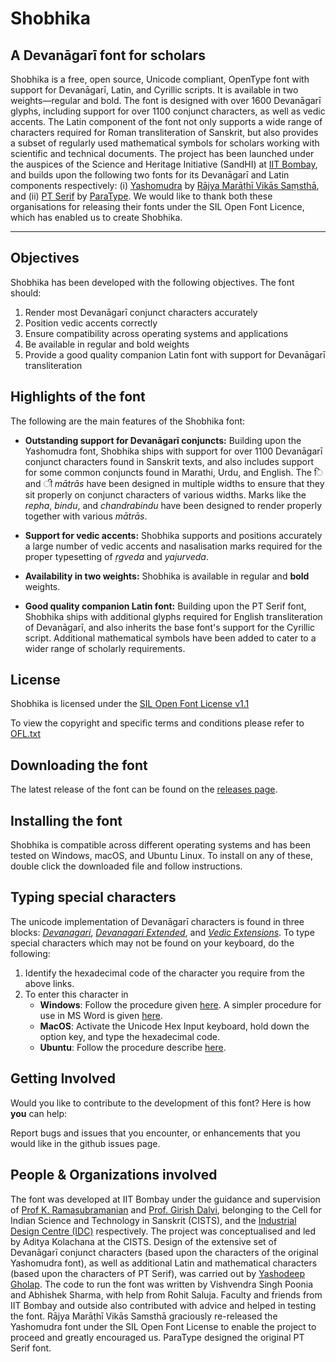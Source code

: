 # Shobhika 
## A Devanāgarī font for scholars

Shobhika is a free, open source, Unicode compliant, OpenType font with support for Devanāgarī, Latin, and Cyrillic scripts. It is available in two weights—regular and bold. The font is designed with over 1600 Devanāgarī glyphs, including support for over 1100 conjunct characters, as well as vedic accents. The Latin component of the font not only supports a wide range of characters required for Roman transliteration of Sanskrit, but also provides a subset of regularly used mathematical symbols for scholars working with scientific and technical documents. The project has been launched under the auspices of the Science and Heritage Initiative (SandHI) at [IIT Bombay](www.iitb.ac.in), and builds upon the following two fonts for its Devanāgarī and Latin components respectively: (i) [Yashomudra](https://github.com/RajyaMarathiVikasSanstha/Yashomudra) by [Rājya Marāṭhī Vikās Saṃsthā](https://rmvs.maharashtra.gov.in), and (ii) [PT Serif](https://fonts.google.com/specimen/PT+Serif) by [ParaType](http://www.paratype.com). We would like to thank both these organisations for releasing their fonts under the SIL Open Font Licence, which has enabled us to create Shobhika. 

--------------

## Objectives

Shobhika has been developed with the following objectives. The font should:

1. Render most Devanāgarī conjunct characters accurately
2. Position vedic accents correctly
3. Ensure compatibility across operating systems and applications 
4. Be available in regular and bold weights
5. Provide a good quality companion Latin font with support for Devanāgarī transliteration 

## Highlights of the font

The following are the main features of the Shobhika font:

* **Outstanding support for Devanāgarī conjuncts:** Building upon the Yashomudra font, Shobhika ships with support for over 1100 Devanāgarī conjunct characters found in Sanskrit texts, and also includes support for some common conjuncts found in Marathi, Urdu, and English. The ि and ी *mātrās* have been designed in multiple widths to ensure that they sit properly on conjunct characters of various widths. Marks like the *repha*, *bindu*, and *chandrabindu* have been designed to render properly together with various *mātrās*.

* **Support for vedic accents:** Shobhika supports  and positions accurately a large number of vedic accents and nasalisation marks required for the proper typesetting of *ṛgveda* and *yajurveda*.

* **Availability in two weights:** Shobhika is available in regular and **bold** weights.

* **Good quality companion Latin font:** Building upon the PT Serif font, Shobhika ships with additional glyphs required for English transliteration of Devanāgarī, and also inherits the base font's support for the Cyrillic script. Additional mathematical symbols have been added to cater to a wider range of scholarly requirements. 

## License

Shobhika is licensed under the [SIL Open Font License v1.1](http://scripts.sil.org/OFL)

To view the copyright and specific terms and conditions please refer to [OFL.txt](OFL.txt)

## Downloading the font

The latest release of the font can be found on the [releases page](https://github.com/Sandhi-IITBombay/Shobhika/releases).

## Installing the font

Shobhika is compatible across different operating systems and has been tested on Windows, macOS, and Ubuntu Linux. To install on any of these, double click the downloaded file and follow instructions.

## Typing special characters
The unicode implementation of Devanāgarī characters is found in three blocks: [*Devanagari*](https://unicode.org/charts/PDF/U0900.pdf), [*Devanagari Extended*](https://unicode.org/charts/PDF/UA8E0.pdf), and [*Vedic Extensions*](https://unicode.org/charts/PDF/U1CD0.pdf). To type special characters which may not be found on your keyboard, do the following:

1. Identify the hexadecimal code of the character you require from the above links.
2. To enter this character in
	* **Windows**: Follow the procedure given [here](https://support.microsoft.com/en-in/help/315684/how-to-use-special-characters-in-windows-documents). A simpler procedure for use in MS Word is given [here](https://support.office.com/en-us/article/insert-ascii-or-unicode-latin-based-symbols-and-characters-d13f58d3-7bcb-44a7-a4d5-972ee12e50e0).
	* **MacOS**: Activate the Unicode Hex Input keyboard, hold down the option key, and type the hexadecimal code.
	* **Ubuntu**: Follow the procedure describe [here](https://help.ubuntu.com/stable/ubuntu-help/tips-specialchars.html.en).

## Getting Involved

Would you like to contribute to the development of this font? Here is how **you** can help:

Report bugs and issues that you encounter, or enhancements that you would like in the github issues page.
 
## People & Organizations involved

The font was developed at IIT Bombay under the guidance and supervision of [Prof K. Ramasubramanian](http://www.iitb.ac.in/en/employee/prof-k-ramasubramanian) and [Prof. Girish Dalvi](http://www.idc.iitb.ac.in/~girish), belonging to the Cell for Indian Science and Technology in Sanskrit (CISTS), and the [Industrial Design Centre (IDC)](http://www.idc.iitb.ac.in) respectively. The project was conceptualised and led by Aditya Kolachana at the CISTS. Design of the extensive set of Devanāgarī conjunct characters (based upon the characters of the original Yashomudra font), as well as additional Latin and mathematical characters (based upon the characters of PT Serif), was carried out by [Yashodeep Gholap](http://www.yashodeepgholap.com). The code to run the font was written by Vishvendra Singh Poonia and Abhishek Sharma, with help from Rohit Saluja. Faculty and friends from IIT Bombay and outside also contributed with advice and helped in testing the font. Rājya Marāṭhī Vikās Samsthā graciously re-released the Yashomudra font under the SIL Open Font License to enable the project to proceed and greatly encouraged us. ParaType designed the original PT Serif font.

